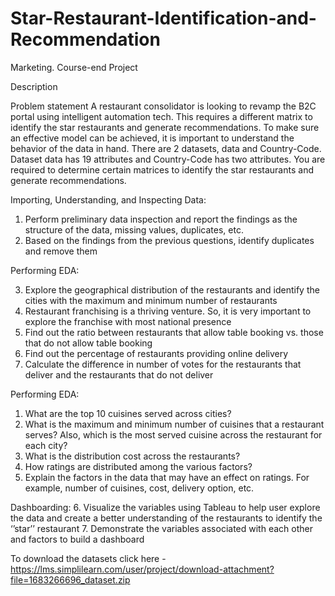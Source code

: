# Star-Restaurant-Identification-and-Recommendation
Marketing.
Course-end Project

Description

Problem statement
A restaurant consolidator is looking to revamp the B2C portal using intelligent automation tech. This requires a different matrix to identify the star restaurants and generate recommendations. To make sure an effective model can be achieved, it is important to understand the behavior of the data in hand.
There are 2 datasets, data and Country-Code. Dataset data has 19 attributes and Country-Code has two attributes.
You are required to determine certain matrices to identify the star restaurants and generate recommendations.

Importing, Understanding, and Inspecting Data:
1. Perform preliminary data inspection and report the findings as the structure of the data, missing values, duplicates, etc.
2. Based on the findings from the previous questions, identify duplicates and remove them

Performing EDA:

3. Explore the geographical distribution of the restaurants and identify the cities with the maximum and minimum number of restaurants
4. Restaurant franchising is a thriving venture. So, it is very important to explore the franchise with most national presence
5. Find out the ratio between restaurants that allow table booking vs. those that do not allow table booking
6. Find out the percentage of restaurants providing online delivery
7. Calculate the difference in number of votes for the restaurants that deliver and the restaurants that do not deliver

Performing EDA:

1. What are the top 10 cuisines served across cities?
2. What is the maximum and minimum number of cuisines that a restaurant serves? Also, which is the most served cuisine across the restaurant for each city?
3. What is the distribution cost across the restaurants?
4. How ratings are distributed among the various factors?
5. Explain the factors in the data that may have an effect on ratings. For example, number of cuisines, cost, delivery option, etc.

Dashboarding:
6. Visualize the variables using Tableau to help user explore the data and create a better understanding of the restaurants to identify the ‘’star’’ restaurant
7. Demonstrate  the variables associated with each other and factors to build a dashboard

To download the datasets click here - https://lms.simplilearn.com/user/project/download-attachment?file=1683266696_dataset.zip
